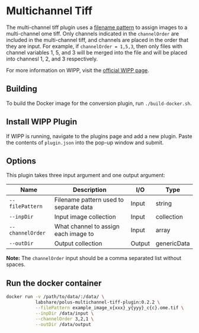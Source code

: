# Multichannel Tiff

The multi-channel tiff plugin uses a 
[filename pattern](https://github.com/LabShare/polus-plugins/tree/master/utils/polus-filepattern-util)
to assign images to a multi-channel ome tiff. Only channels indicated in the
`channelOrder` are included in the multi-channel tiff, and channels are placed
in the order that they are input. For example, if `channelOrder = 1,5,3`, then
only files with channel variables 1, 5, and 3 will be merged into the file and
will be placed into channesl 1, 2, and 3 respectively.

For more information on WIPP, visit the
[official WIPP page](https://isg.nist.gov/deepzoomweb/software/wipp).

## Building

To build the Docker image for the conversion plugin, run
`./build-docker.sh`.

## Install WIPP Plugin

If WIPP is running, navigate to the plugins page and add a new plugin. Paste the
contents of `plugin.json` into the pop-up window and submit.

## Options

This plugin takes three input argument and one output argument:

| Name             | Description                            | I/O    | Type        |
|------------------|----------------------------------------|--------|-------------|
| `--filePattern`  | Filename pattern used to separate data | Input  | string      |
| `--inpDir`       | Input image collection                 | Input  | collection  |
| `--channelOrder` | What channel to assign each image to   | Input  | array       |
| `--outDir`       | Output collection                      | Output | genericData |

**Note:** The `channelOrder` input should be a comma separated list without
spaces.

## Run the docker container

```bash
docker run -v /path/to/data/:/data/ \
           labshare/polus-multichannel-tiff-plugin:0.2.2 \
           --filePattern example_image_x{xxx}_y{yyy}_c{c}.ome.tif \
           --inpDir /data/input \
           --channelOrder 3,2,1 \
           --outDir /data/output
```
